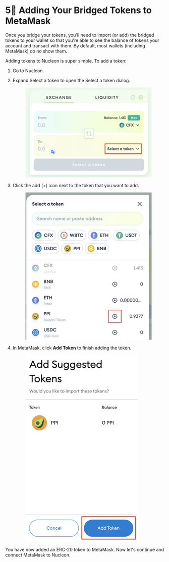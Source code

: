 # 5⃣ Adding Your Bridged Tokens to MetaMask



Once you bridge your tokens, you'll need to import (or add) the bridged tokens to your wallet so that you're able to see the balance of tokens your account and transact with them. By default, most wallets (including MetaMask) do no show them.&#x20;

Adding tokens to Nucleon is super simple. To add a token:&#x20;

1. Go to Nucleon.&#x20;
2.  Expand Select a token to open the Select a token dialog.

    <figure><img src="../.gitbook/assets/image (1).png" alt=""><figcaption></figcaption></figure>
3.  Click the add (+) icon next to the token that you want to add.

    <figure><img src="../.gitbook/assets/image (5).png" alt=""><figcaption></figcaption></figure>
4.  In MetaMask, click **Add Token** to finish adding the token.

    <figure><img src="../.gitbook/assets/image.png" alt=""><figcaption></figcaption></figure>

You have now added an ERC-20 token to MetaMask. Now let's continue and connect MetaMask to Nucleon.
